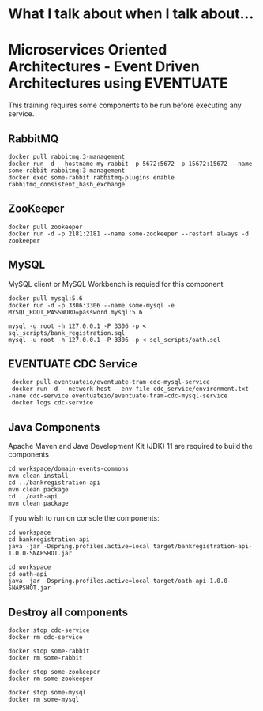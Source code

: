 # What I talk about when I talk about...
# Microservices Oriented Architectures - Event Driven Architectures using EVENTUATE

This training requires some components to be run before executing any service.

## RabbitMQ

```shell
docker pull rabbitmq:3-management
docker run -d --hostname my-rabbit -p 5672:5672 -p 15672:15672 --name some-rabbit rabbitmq:3-management
docker exec some-rabbit rabbitmq-plugins enable rabbitmq_consistent_hash_exchange
```

## ZooKeeper

```shell
docker pull zookeeper
docker run -d -p 2181:2181 --name some-zookeeper --restart always -d zookeeper
```

## MySQL

MySQL client or MySQL Workbench is requied for this component

```shell
docker pull mysql:5.6
docker run -d -p 3306:3306 --name some-mysql -e MYSQL_ROOT_PASSWORD=password mysql:5.6

mysql -u root -h 127.0.0.1 -P 3306 -p < sql_scripts/bank_registration.sql
mysql -u root -h 127.0.0.1 -P 3306 -p < sql_scripts/oath.sql
```

## EVENTUATE CDC Service
```shell
 docker pull eventuateio/eventuate-tram-cdc-mysql-service
 docker run -d --network host --env-file cdc_service/environment.txt --name cdc-service eventuateio/eventuate-tram-cdc-mysql-service
 docker logs cdc-service
```

## Java Components

Apache Maven and Java Development Kit (JDK) 11 are required to build the components

```shell
cd workspace/domain-events-commons
mvn clean install
cd ../bankregistration-api
mvn clean package
cd ../oath-api
mvn clean package
```

If you wish to run on console the components:

```shell
cd workspace
cd bankregistration-api
java -jar -Dspring.profiles.active=local target/bankregistration-api-1.0.0-SNAPSHOT.jar
```

```shell
cd workspace
cd oath-api
java -jar -Dspring.profiles.active=local target/oath-api-1.0.0-SNAPSHOT.jar
```


## Destroy all components
```shell
docker stop cdc-service
docker rm cdc-service

docker stop some-rabbit
docker rm some-rabbit

docker stop some-zookeeper
docker rm some-zookeeper

docker stop some-mysql
docker rm some-mysql

```
